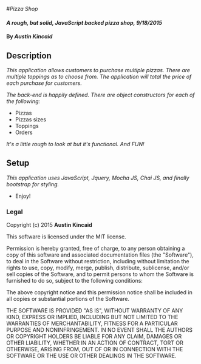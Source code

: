 #_Pizza Shop_

#### _A rough, but solid, JavaScript backed pizza shop, 9/18/2015_

#### By _Austin Kincaid_

## Description

_This application allows customers to purchase multiple pizzas. There are multiple toppings as to choose from. The application will total the price of each purchase for customers._

_The back-end is happily defined. There are object constructors for each of the following:_

* Pizzas
* Pizzas sizes
* Toppings
* Orders

_It's a little rough to look at but it's functional. And FUN!_

## Setup

_This application uses JavaScript, Jquery, Mocha JS, Chai JS, and finally bootstrap for styling._

* Enjoy!

### Legal

Copyright (c) 2015 **Austin Kincaid**

This software is licensed under the MIT license.

Permission is hereby granted, free of charge, to any person obtaining a copy
of this software and associated documentation files (the "Software"), to deal
in the Software without restriction, including without limitation the rights
to use, copy, modify, merge, publish, distribute, sublicense, and/or sell
copies of the Software, and to permit persons to whom the Software is
furnished to do so, subject to the following conditions:

The above copyright notice and this permission notice shall be included in
all copies or substantial portions of the Software.

THE SOFTWARE IS PROVIDED "AS IS", WITHOUT WARRANTY OF ANY KIND, EXPRESS OR
IMPLIED, INCLUDING BUT NOT LIMITED TO THE WARRANTIES OF MERCHANTABILITY,
FITNESS FOR A PARTICULAR PURPOSE AND NONINFRINGEMENT. IN NO EVENT SHALL THE
AUTHORS OR COPYRIGHT HOLDERS BE LIABLE FOR ANY CLAIM, DAMAGES OR OTHER
LIABILITY, WHETHER IN AN ACTION OF CONTRACT, TORT OR OTHERWISE, ARISING FROM,
OUT OF OR IN CONNECTION WITH THE SOFTWARE OR THE USE OR OTHER DEALINGS IN
THE SOFTWARE.
